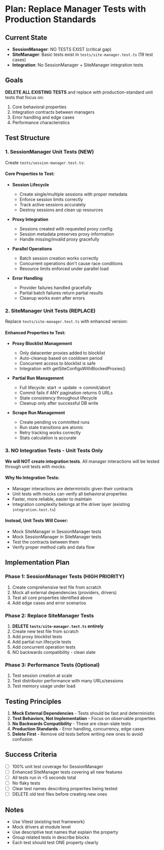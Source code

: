 # Plan: Replace Manager Tests with Production Standards

## Current State
- **SessionManager**: NO TESTS EXIST (critical gap)
- **SiteManager**: Basic tests exist in `tests/site-manager.test.ts` (19 test cases)
- **Integration**: No SessionManager + SiteManager integration tests

## Goals
**DELETE ALL EXISTING TESTS** and replace with production-standard unit tests that focus on:
1. Core behavioral properties
2. Integration contracts between managers
3. Error handling and edge cases
4. Performance characteristics

## Test Structure

### 1. SessionManager Unit Tests (NEW)
Create `tests/session-manager.test.ts`:

#### Core Properties to Test:
- **Session Lifecycle**
  - Create single/multiple sessions with proper metadata
  - Enforce session limits correctly
  - Track active sessions accurately
  - Destroy sessions and clean up resources

- **Proxy Integration**
  - Sessions created with requested proxy config
  - Session metadata preserves proxy information
  - Handle missing/invalid proxy gracefully

- **Parallel Operations**
  - Batch session creation works correctly
  - Concurrent operations don't cause race conditions
  - Resource limits enforced under parallel load

- **Error Handling**
  - Provider failures handled gracefully
  - Partial batch failures return partial results
  - Cleanup works even after errors

### 2. SiteManager Unit Tests (REPLACE)
Replace `tests/site-manager.test.ts` with enhanced version:

#### Enhanced Properties to Test:
- **Proxy Blocklist Management**
  - Only datacenter proxies added to blocklist
  - Auto-cleanup based on cooldown period
  - Concurrent access to blocklist is safe
  - Integration with getSiteConfigsWithBlockedProxies()

- **Partial Run Management**
  - Full lifecycle: start → update → commit/abort
  - Commit fails if ANY pagination returns 0 URLs
  - State consistency throughout lifecycle
  - Cleanup only after successful DB write

- **Scrape Run Management**
  - Create pending vs committed runs
  - Run state transitions are atomic
  - Retry tracking works correctly
  - Stats calculation is accurate

### 3. NO Integration Tests - Unit Tests Only
**We will NOT create integration tests**. All manager interactions will be tested through unit tests with mocks.

#### Why No Integration Tests:
- Manager interactions are deterministic given their contracts
- Unit tests with mocks can verify all behavioral properties
- Faster, more reliable, easier to maintain
- Integration complexity belongs at the driver layer (existing `integration.test.ts`)

#### Instead, Unit Tests Will Cover:
- Mock SiteManager in SessionManager tests
- Mock SessionManager in SiteManager tests
- Test the contracts between them
- Verify proper method calls and data flow

## Implementation Plan

### Phase 1: SessionManager Tests (HIGH PRIORITY)
1. Create comprehensive test file from scratch
2. Mock all external dependencies (providers, drivers)
3. Test all core properties identified above
4. Add edge cases and error scenarios

### Phase 2: Replace SiteManager Tests
1. **DELETE `tests/site-manager.test.ts` entirely**
2. Create new test file from scratch
3. Add proxy blocklist tests
4. Add partial run lifecycle tests
5. Add concurrent operation tests
6. NO backwards compatibility - clean slate

### Phase 3: Performance Tests (Optional)
1. Test session creation at scale
2. Test distributor performance with many URLs/sessions
3. Test memory usage under load

## Testing Principles

1. **Mock External Dependencies** - Tests should be fast and deterministic
2. **Test Behaviors, Not Implementation** - Focus on observable properties
3. **No Backwards Compatibility** - These are clean-slate tests
4. **Production Standards** - Error handling, concurrency, edge cases
5. **Delete First** - Remove old tests before writing new ones to avoid confusion

## Success Criteria

- [ ] 100% unit test coverage for SessionManager
- [ ] Enhanced SiteManager tests covering all new features
- [ ] All tests run in <5 seconds total
- [ ] No flaky tests
- [ ] Clear test names describing properties being tested
- [ ] DELETE old test files before creating new ones

## Notes

- Use Vitest (existing test framework)
- Mock drivers at module level
- Use descriptive test names that explain the property
- Group related tests in describe blocks
- Each test should test ONE property clearly